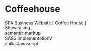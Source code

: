 # Coffeehouse

SPA Business Website [ Coffee House ]
<br>
Showcasing
  <br>
  semantic markup
  <br>
  SASS implementationV
  <br>
  anilla Javascript

